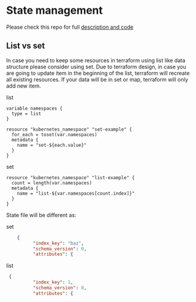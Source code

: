 # State management

Please check this repo for full [description and code](https://github.com/n0npax/tf-foreach-vs-count)

## List vs set

In case you need to keep some resources in terraform using list like data structure please consider using set. Due to terraform design, in case you are going to update item in the beginning of the list, terraform will recreate all existing resources. If your data will be in set or map, terraform will only add new item.

list
```hcl
variable namespaces {
  type = list
}

resource "kubernetes_namespace" "set-example" {
  for_each = toset(var.namespaces)
  metadata {
    name = "set-${each.value}"
  }
}
```

set
```hcl
resource "kubernetes_namespace" "list-example" {
  count = length(var.namespaces)
  metadata {
    name = "list-${var.namespaces[count.index]}"
  }
}
```

State file will be different as:

set
```json
    {
          "index_key": "baz",
          "schema_version": 0,
          "attributes": {
```

list
```json
 {
          "index_key": 1,
          "schema_version": 0,
          "attributes": {
```